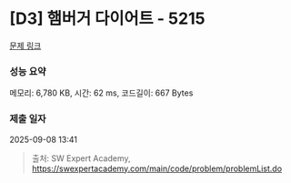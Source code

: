 # [D3] 햄버거 다이어트 - 5215 

[문제 링크](https://swexpertacademy.com/main/code/problem/problemDetail.do?contestProbId=AWT-lPB6dHUDFAVT) 

### 성능 요약

메모리: 6,780 KB, 시간: 62 ms, 코드길이: 667 Bytes

### 제출 일자

2025-09-08 13:41



> 출처: SW Expert Academy, https://swexpertacademy.com/main/code/problem/problemList.do